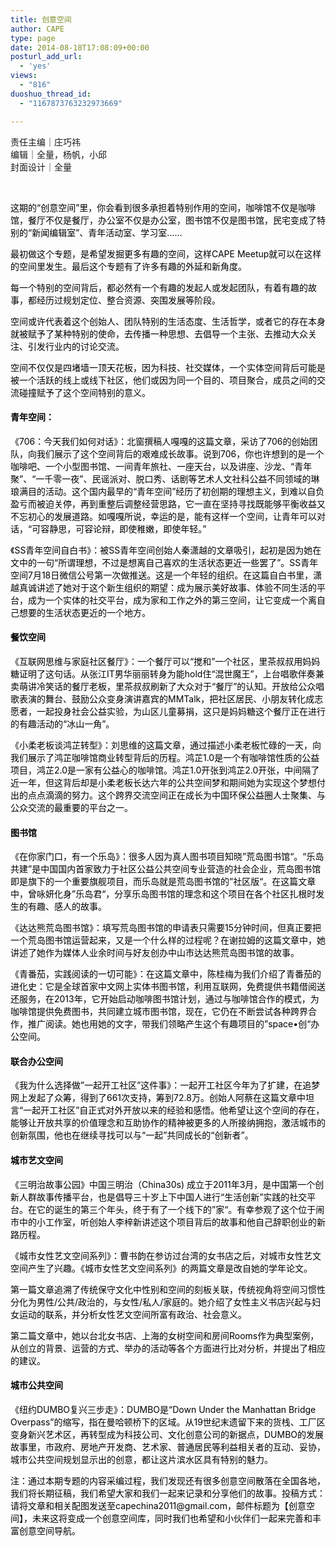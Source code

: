 ```yaml
---
title: 创意空间
author: CAPE
type: page
date: 2014-08-18T17:08:09+00:00
posturl_add_url:
  - 'yes'
views:
  - "816"
duoshuo_thread_id:
  - "1167873763232973669"

---
```

责任主编｜庄巧祎  
编辑｜全量，杨帆，小邱  
封面设计｜全量

&nbsp;

<p style="color: #000000;">
  这期的“创意空间”里，你会看到很多承担着特别作用的空间，咖啡馆不仅是咖啡馆，餐厅不仅是餐厅，办公室不仅是办公室，图书馆不仅是图书馆，民宅变成了特别的“新闻编辑室”、青年活动室、学习室……
</p>

<p style="color: #000000;">
  最初做这个专题，是希望发掘更多有趣的空间，这样CAPE Meetup就可以在这样的空间里发生。最后这个专题有了许多有趣的外延和新角度。
</p>

<p style="color: #000000;">
  每一个特别的空间背后，都必然有一个有趣的发起人或发起团队，有着有趣的故事，都经历过规划定位、整合资源、突围发展等阶段。
</p>

<p style="color: #000000;">
  空间或许代表着这个创始人、团队特别的生活态度、生活哲学，或者它的存在本身就被赋予了某种特别的使命，去传播一种思想、去倡导一个主张、去推动大众关注、引发行业内的讨论交流。
</p>

<p style="color: #000000;">
  空间不仅仅是四堵墙一顶天花板，因为科技、社交媒体，一个实体空间背后可能是被一个活跃的线上或线下社区，他们或因为同一个目的、项目聚合，成员之间的交流碰撞赋予了这个空间特别的意义。
</p>

<h4 style="color: #000000;">
  <strong>青年空间：</strong>
</h4>

<p style="color: #000000;">
  《706：今天我们如何对话》：北窗撰稿人嘎嘎的这篇文章，采访了706的创始团队，向我们展示了这个空间背后的艰难成长故事。说到706，你也许想到的是一个咖啡吧、一个小型图书馆、一间青年旅社、一座天台，以及讲座、沙龙、“青年聚”、“一千零一夜”、民谣派对、脱口秀、话剧等艺术人文社科公益不同领域的琳琅满目的活动。这个国内最早的“青年空间”经历了初创期的理想主义，到难以自负盈亏而被迫关停，再到重整后调整经营思路，它一直在坚持寻找既能够平衡收益又不忘初心的发展道路。如嘎嘎所说，幸运的是，能有这样一个空间，让青年可以对话，“可容静思，可容论辩，即使稚嫩，即使年轻。”
</p>

<p style="color: #000000;">
  《SS青年空间自白书》：被SS青年空间创始人秦潇越的文章吸引，起初是因为她在文中的一句“所谓理想，不过是想离自己喜欢的生活状态更近一些罢了”。SS青年空间7月18日微信公号第一次做推送。这是一个年轻的组织。在这篇自白书里，潇越真诚讲述了她对于这个新生组织的期望：成为展示美好故事、体验不同生活的平台，成为一个实体的社交平台，成为家和工作之外的第三空间，让它变成一个离自己想要的生活状态更近的一个地方。
</p>

<h4 style="color: #000000;">
</h4>

<h4 style="color: #000000;">
  <strong>餐饮空间</strong>
</h4>

<p style="color: #000000;">
  《互联网思维与家庭社区餐厅》：一个餐厅可以“搅和”一个社区，里茶叔叔用妈妈糖证明了这句话。从张江IT男华丽丽转身为能hold住“混世魔王”，上台唱歌伴奏兼卖萌讲冷笑话的餐厅老板，里茶叔叔刷新了大众对于“餐厅”的认知。开放给公众唱歌表演的舞台、鼓励公众变身演讲嘉宾的MMTalk，把社区居民、小朋友转化成志愿者，一起投身社会公益实验，为山区儿童募捐，这只是妈妈糖这个餐厅正在进行的有趣活动的“冰山一角”。
</p>

<p style="color: #000000;">
  《小柔老板谈鸿芷转型》：刘思维的这篇文章，通过描述小柔老板忙碌的一天，向我们展示了鸿芷咖啡馆商业转型背后的历程。鸿芷1.0是一个有咖啡馆性质的公益项目，鸿芷2.0是一家有公益心的咖啡馆。鸿芷1.0开张到鸿芷2.0开张，中间隔了近一年，但这背后却是小柔老板长达六年的公共空间梦和期间她为实现这个梦想付出的点点滴滴的努力。这个跨界交流空间正在成长为中国环保公益圈人士聚集、与公众交流的最重要的平台之一。
</p>

<h4 style="color: #000000;">
</h4>

<h4 style="color: #000000;">
  <strong>图书馆</strong>
</h4>

<p style="color: #000000;">
  《在你家门口，有一个乐岛》：很多人因为真人图书项目知晓”荒岛图书馆“。“乐岛共建”是中国国内首家致力于社区公益公共空间专业营造的社会企业，荒岛图书馆即是旗下的一个重要旗舰项目，而乐岛就是荒岛图书馆的”社区版“。在这篇文章中，曾咏妍化身”乐岛君“，分享乐岛图书馆的理念和这个项目在各个社区扎根时发生的有趣、感人的故事。
</p>

<p style="color: #000000;">
  《达达熊荒岛图书馆》：填写荒岛图书馆的申请表只需要15分钟时间，但真正要把一个荒岛图书馆运营起来，又是一个什么样的过程呢？在谢拉姆的这篇文章中，她讲述了她作为媒体人业余时间与好友创办中山市达达熊荒岛图书馆的故事。
</p>

<p style="color: #000000;">
  《青番茄，实践阅读的一切可能》：在这篇文章中，陈桂梅为我们介绍了青番茄的进化史：它是全球首家中文网上实体书图书馆，利用互联网，免费提供书籍借阅送还服务，在2013年，它开始启动咖啡图书馆计划，通过与咖啡馆合作的模式，为咖啡馆提供免费图书，共同建立城市图书馆，现在，它仍在不断尝试各种跨界合作，推广阅读。她也用她的文字，带我们领略产生这个有趣项目的”space•创“办公空间。
</p>

<h4 style="color: #000000;">
</h4>

<h4 style="color: #000000;">
  <strong>联合办公空间</strong>
</h4>

<p style="color: #000000;">
  《我为什么选择做”一起开工社区”这件事》：一起开工社区今年为了扩建，在追梦网上发起了众筹，得到了661次支持，筹到72.8万。创始人阿蔡在这篇文章中坦言“一起开工社区”自正式对外开放以来的经验和感悟。他希望让这个空间的存在，能够让开放共享的价值理念和互助协作的精神被更多的人所接纳拥抱，激活城市的创新氛围，他也在继续寻找可以与“一起”共同成长的“创新者”。
</p>

<h4 style="color: #000000;">
</h4>

<h4 style="color: #000000;">
  <strong>城市艺文空间</strong>
</h4>

<p style="color: #000000;">
  《三明治故事公园》中国三明治（China30s) 成立于2011年3月，是中国第一个创新人群故事传播平台，也是倡导三十岁上下中国人进行“生活创新”实践的社交平台。在它的诞生的第三个年头，终于有了一个线下的”家“。有幸参观了这个位于闹市中的小工作室，听创始人李梓新讲述这个项目背后的故事和他自己辞职创业的新路历程。
</p>

<p style="color: #000000;">
  《城市女性艺文空间系列》：曹书韵在参访过台湾的女书店之后，对城市女性艺文空间产生了兴趣。《城市女性艺文空间系列》的两篇文章是改自她的学年论文。
</p>

<p style="color: #000000;">
  第一篇文章追溯了传统保守文化中性别和空间的刻板关联，传统视角将空间习惯性分化为男性/公共/政治的，与女性/私人/家庭的。她介绍了女性主义书店兴起与妇女运动的联系，并分析女性艺文空间所富有政治、社会意义。
</p>

<p style="color: #000000;">
  第二篇文章中，她以台北女书店、上海的女树空间和房间Rooms作为典型案例，从创立的背景、运营的方式、举办的活动等各个方面进行比对分析，并提出了相应的建议。
</p>

<h4 style="color: #000000;">
</h4>

<h4 style="color: #000000;">
  <strong>城市公共空间</strong>
</h4>

<p style="color: #000000;">
  《纽约DUMBO复兴三步走》：DUMBO是“Down Under the Manhattan Bridge Overpass”的缩写，指在曼哈顿桥下的区域。从19世纪末遗留下来的货栈、工厂区变身新兴艺术区，再转型成为科技公司、文化创意公司的新据点，DUMBO的发展故事里，市政府、房地产开发商、艺术家、普通居民等利益相关者的互动、妥协，城市公共空间规划显示出的创意，都让这片滨水区具有特别的魅力。
</p>

<p style="color: #000000;">
  <p style="color: #000000;">
    注：通过本期专题的内容采编过程，我们发现还有很多创意空间散落在全国各地，我们将长期征稿，我们希望大家和我们一起来记录和分享他们的故事。投稿方式：请将文章和相关配图发送至capechina2011@gmail.com，邮件标题为【创意空间】，未来这将变成一个创意空间库，同时我们也希望和小伙伴们一起来完善和丰富创意空间导航。
  </p>
  
  <p>
    &nbsp;
  </p>